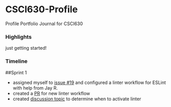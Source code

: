 # CSCI630-Profile
Profile Portfolio Journal for CSCI630

### Highlights

just getting started!

### Timeline

##Sprint 1

- assigned myself to [issue #19](https://github.com/ChicoState/PantryNode/issues/19) and configured a linter workflow for ESLint with help from Jay R.
- created a [PR](https://github.com/ChicoState/PantryNode/pull/40) for new linter workflow
- created [discussion topic](https://github.com/ChicoState/PantryNode/discussions/42) to determine when to activate linter
